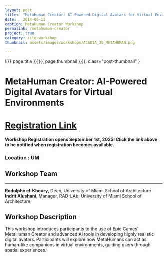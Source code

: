 ```yaml
---
layout: post
title:  "MetaHuman Creator: AI-Powered Digital Avatars for Virtual Environments"
date:   2014-06-11
caption: MetaHuman Creator Workshop
permalink: /metahuman-creator
project: true
category: site-workshop
thumbnail: assets/images/workshops/ACADIA_25_METAHUMAN.png

---
```


![{{ page.title }}]({{ page.thumbnail }}){: class="post-thumbnail" }

# MetaHuman Creator: AI-Powered Digital Avatars for Virtual Environments

# [Registration Link](https://www.eventbrite.com/e/acadia-2025-workshops-tickets-1559581613589?aff=oddtdtcreator)

**Workshop Registration opens September 1st, 2025! Click the link above to be notified when registration becomes available.**

### Location : UM

## Workshop Team
---

**Rodolphe el-Khoury**, Dean, University of Miami School of Architecture  
**Indrit Alushani**, Manager, RAD-LAb, University of Miami School of Architecture

## Workshop Description
This workshop introduces participants to the use of Epic Games’ MetaHuman Creator and advanced AI tools in developing highly realistic digital avatars. Participants will explore how MetaHumans can act as human-like companions in virtual environments, guiding users through spatial experiences.


